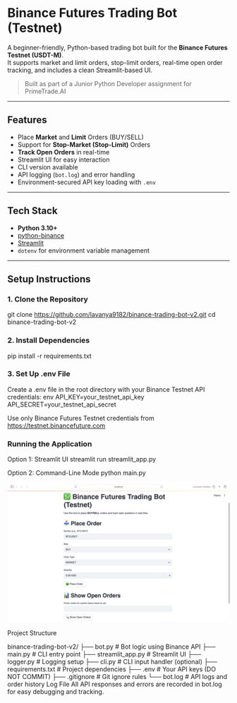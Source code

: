 #  Binance Futures Trading Bot (Testnet)

A beginner-friendly, Python-based trading bot built for the **Binance Futures Testnet (USDT-M)**.  
It supports market and limit orders, stop-limit orders, real-time open order tracking, and includes a clean Streamlit-based UI.

> Built as part of a Junior Python Developer assignment for PrimeTrade.AI

---

##  Features

- Place **Market** and **Limit** Orders (BUY/SELL)
- Support for **Stop-Market (Stop-Limit)** Orders
- **Track Open Orders** in real-time
- Streamlit UI for easy interaction
- CLI version available
- API logging (`bot.log`) and error handling
- Environment-secured API key loading with `.env`

---

## Tech Stack

- **Python 3.10+**
- [python-binance](https://github.com/sammchardy/python-binance)
- [Streamlit](https://streamlit.io)
- `dotenv` for environment variable management

---


## Setup Instructions

### 1. Clone the Repository

git clone https://github.com/lavanya9182/binance-trading-bot-v2.git
cd binance-trading-bot-v2


### 2. Install Dependencies

pip install -r requirements.txt

### 3. Set Up .env File
Create a .env file in the root directory with your Binance Testnet API credentials:
env
API_KEY=your_testnet_api_key
API_SECRET=your_testnet_api_secret

Use only Binance Futures Testnet credentials from https://testnet.binancefuture.com

### Running the Application

Option 1: Streamlit UI
streamlit run streamlit_app.py

Option 2: Command-Line Mode
python main.py

![App Screenshot](screenshot.png)


 Project Structure

binance-trading-bot-v2/
├── bot.py               # Bot logic using Binance API
├── main.py              # CLI entry point
├── streamlit_app.py     # Streamlit UI
├── logger.py            # Logging setup
├── cli.py               # CLI input handler (optional)
├── requirements.txt     # Project dependencies
├── .env                 # Your API keys (DO NOT COMMIT)
├── .gitignore           # Git ignore rules
└── bot.log              # API logs and order history
 Log File
All API responses and errors are recorded in bot.log for easy debugging and tracking.


